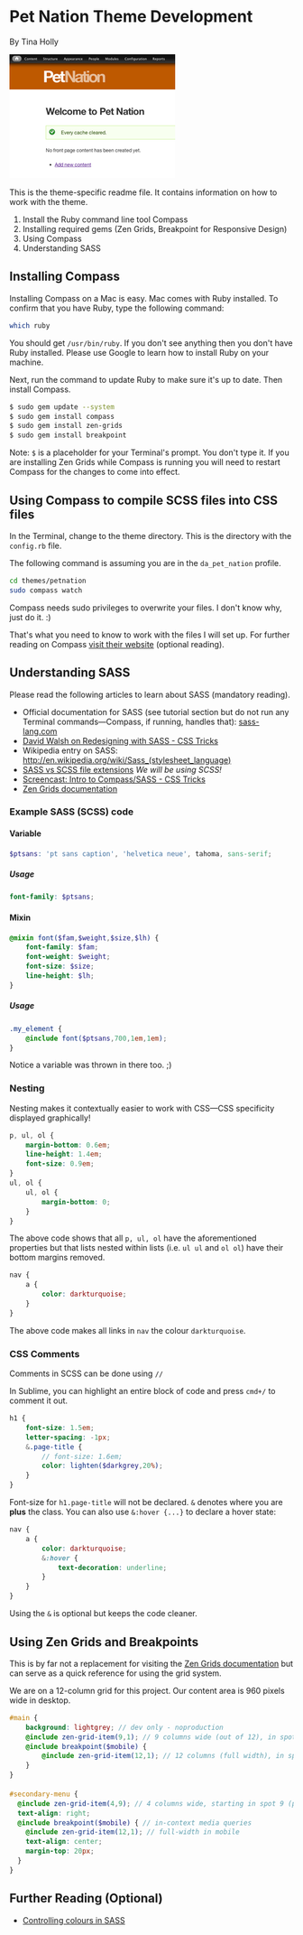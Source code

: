 # Pet Nation Theme Development

By Tina Holly

![Screenshot of Pet Nation theme under development](screenshot.png)

This is the theme-specific readme file. It contains information on how to work with the theme.

1. Install the Ruby command line tool Compass
2. Installing required gems (Zen Grids, Breakpoint for Responsive Design)
3. Using Compass
4. Understanding SASS

## Installing Compass

Installing Compass on a Mac is easy. Mac comes with Ruby installed. To confirm that you have Ruby, type the following command:

```bash
which ruby
```

You should get `/usr/bin/ruby`. If you don't see anything then you don't have Ruby installed. Please use Google to learn how to install Ruby on your machine.

Next, run the command to update Ruby to make sure it's up to date. Then install Compass.

```bash
$ sudo gem update --system
$ sudo gem install compass
$ sudo gem install zen-grids
$ sudo gem install breakpoint
```

Note: `$` is a placeholder for your Terminal's prompt. You don't type it.
If you are installing Zen Grids while Compass is running you will need to restart Compass for the changes to come into effect.

## Using Compass to compile SCSS files into CSS files

In the Terminal, change to the theme directory. This is the directory with the `config.rb` file. 

The following command is assuming you are in the `da_pet_nation` profile.

```bash
cd themes/petnation
sudo compass watch
```

Compass needs sudo privileges to overwrite your files. I don't know why, just do it. :)

That's what you need to know to work with the files I will set up. For further reading on Compass [visit their website](http://compass-style.org/) (optional reading).

## Understanding SASS

Please read the following articles to learn about SASS (mandatory reading).

- Official documentation for SASS (see tutorial section but do not run any Terminal commands—Compass, if running, handles that): [sass-lang.com](http://sass-lang.com/)
- [David Walsh on Redesigning with SASS - CSS Tricks](http://css-tricks.com/redesigning-with-sass/)
- Wikipedia entry on SASS: http://en.wikipedia.org/wiki/Sass_(stylesheet_language)
- [SASS vs SCSS file extensions](http://thesassway.com/articles/sass-vs-scss-which-syntax-is-better) *We will be using SCSS!*
- [Screencast: Intro to Compass/SASS - CSS Tricks](http://css-tricks.com/video-screencasts/88-intro-to-compass-sass/)
- [Zen Grids documentation](http://zengrids.com/)

### Example SASS (SCSS) code

#### Variable
```scss
$ptsans: 'pt sans caption', 'helvetica neue', tahoma, sans-serif;
```
##### Usage
```scss
font-family: $ptsans;
```
#### Mixin
```scss
@mixin font($fam,$weight,$size,$lh) {
    font-family: $fam;
    font-weight: $weight;
    font-size: $size;
    line-height: $lh;
}
```
##### Usage
```scss
.my_element {
    @include font($ptsans,700,1em,1em);
}
```
Notice a variable was thrown in there too. ;)

### Nesting
Nesting makes it contextually easier to work with CSS—CSS specificity displayed graphically!

```scss
p, ul, ol {
    margin-bottom: 0.6em;
    line-height: 1.4em;
    font-size: 0.9em;
}
ul, ol {
    ul, ol {
        margin-bottom: 0;
    }
}
```
The above code shows that all `p, ul, ol` have the aforementioned properties but that lists nested within lists (i.e. `ul ul` and `ol ol`) have their bottom margins removed. 

```scss
nav {
    a {
        color: darkturquoise;
    }
}
```

The above code makes all links in `nav` the colour `darkturquoise`.

### CSS Comments
Comments in SCSS can be done using `//`

In Sublime, you can highlight an entire block of code and press `cmd+/` to comment it out.

```scss
h1 {
    font-size: 1.5em;
    letter-spacing: -1px;
    &.page-title {
        // font-size: 1.6em;
        color: lighten($darkgrey,20%);
    }
}
```

Font-size for `h1.page-title` will not be declared. `&` denotes where you are **plus** the class. You can also use `&:hover {...}` to declare a hover state:

```scss
nav {
    a {
        color: darkturquoise;
        &:hover {
            text-decoration: underline;
        }
    }
}
```
Using the `&` is optional but keeps the code cleaner.

## Using Zen Grids and Breakpoints

This is by far not a replacement for visiting the [Zen Grids documentation](http://zengrids.com/) but can serve as a quick reference for using the grid system.

We are on a 12-column grid for this project. Our content area is 960 pixels wide in desktop.

```scss
#main {
    background: lightgrey; // dev only - noproduction
    @include zen-grid-item(9,1); // 9 columns wide (out of 12), in spot 1 out of 12
    @include breakpoint($mobile) {
        @include zen-grid-item(12,1); // 12 columns (full width), in spot 1
    }
}

#secondary-menu {
  @include zen-grid-item(4,9); // 4 columns wide, starting in spot 9 (pushed 8 columns)
  text-align: right;
  @include breakpoint($mobile) { // in-context media queries
    @include zen-grid-item(12,1); // full-width in mobile
    text-align: center;
    margin-top: 20px;
  }
}
```

## Further Reading (Optional)

- [Controlling colours in SASS](http://robots.thoughtbot.com/post/12974565313/controlling-color-with-sass-color-functions)
